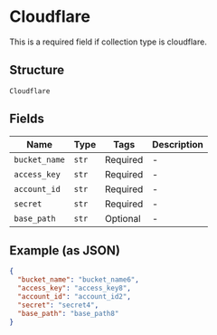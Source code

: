 
# Cloudflare

This is a required field if collection type is cloudflare.

## Structure

`Cloudflare`

## Fields

| Name | Type | Tags | Description |
|  --- | --- | --- | --- |
| `bucket_name` | `str` | Required | - |
| `access_key` | `str` | Required | - |
| `account_id` | `str` | Required | - |
| `secret` | `str` | Required | - |
| `base_path` | `str` | Optional | - |

## Example (as JSON)

```json
{
  "bucket_name": "bucket_name6",
  "access_key": "access_key8",
  "account_id": "account_id2",
  "secret": "secret4",
  "base_path": "base_path8"
}
```

